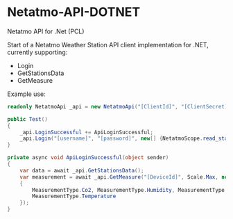 # Netatmo-API-DOTNET
Netatmo API for .Net (PCL)

Start of a Netatmo Weather Station API client implementation for .NET, currently supporting:
- Login
- GetStationsData
- GetMeasure

Example use:

```csharp
readonly NetatmoApi _api = new NetatmoApi("[ClientId]", "[ClientSecret]");

public Test()
{
	_api.LoginSuccessful += ApiLoginSuccessful;
	_api.Login("[username]", "[password]", new[] {NetatmoScope.read_station });
}

private async void ApiLoginSuccessful(object sender)
{
	var data = await _api.GetStationsData();
	var measurement = await _api.GetMeasure("[DeviceId]", Scale.Max, new[]
	{
		MeasurementType.Co2, MeasurementType.Humidity, MeasurementType.Noise, MeasurementType.Pressure,
		MeasurementType.Temperature
	});
}
```